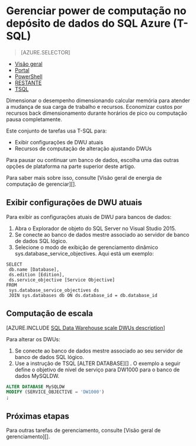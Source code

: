 <properties
   pageTitle="Gerenciar power de computação no Azure SQL dados depósito (REST) | Microsoft Azure"
   description="Tarefas de Transact-SQL (T-SQL) para desempenho de escala-out ajustando DWUs. Economizar custos dimensionando volta durante horários de pico."
   services="sql-data-warehouse"
   documentationCenter="NA"
   authors="barbkess"
   manager="barbkess"
   editor=""/>

<tags
   ms.service="sql-data-warehouse"
   ms.devlang="NA"
   ms.topic="article"
   ms.tgt_pltfrm="NA"
   ms.workload="data-services"
   ms.date="08/08/2016"
   ms.author="barbkess;sonyama"/>

# <a name="manage-compute-power-in-azure-sql-data-warehouse-t-sql"></a>Gerenciar power de computação no depósito de dados do SQL Azure (T-SQL)

> [AZURE.SELECTOR]
- [Visão geral](sql-data-warehouse-manage-compute-overview.md)
- [Portal](sql-data-warehouse-manage-compute-portal.md)
- [PowerShell](sql-data-warehouse-manage-compute-powershell.md)
- [RESTANTE](sql-data-warehouse-manage-compute-rest-api.md)
- [TSQL](sql-data-warehouse-manage-compute-tsql.md)


Dimensionar o desempenho dimensionando calcular memória para atender a mudança de sua carga de trabalho e recursos. Economizar custos por recursos back dimensionamento durante horários de pico ou computação pausa completamente. 

Este conjunto de tarefas usa T-SQL para:

- Exibir configurações de DWU atuais
- Recursos de computação de alteração ajustando DWUs

Para pausar ou continuar um banco de dados, escolha uma das outras opções de plataforma na parte superior deste artigo.

Para saber mais sobre isso, consulte [Visão geral de energia de computação de gerenciar][].

<a name="current-dwu-bk"></a>

## <a name="view-current-dwu-settings"></a>Exibir configurações de DWU atuais

Para exibir as configurações atuais de DWU para bancos de dados:

1. Abra o Explorador de objeto do SQL Server no Visual Studio 2015.
2. Se conecte ao banco de dados mestre associado ao servidor de banco de dados SQL lógico.
2. Selecione o modo de exibição de gerenciamento dinâmico sys.database_service_objectives. Aqui está um exemplo: 

```
SELECT
 db.name [Database],
 ds.edition [Edition],
 ds.service_objective [Service Objective]
FROM
 sys.database_service_objectives ds
 JOIN sys.databases db ON ds.database_id = db.database_id
```

<a name="scale-dwu-bk"></a>
<a name="scale-compute-bk"></a>

## <a name="scale-compute"></a>Computação de escala

[AZURE.INCLUDE [SQL Data Warehouse scale DWUs description](../../includes/sql-data-warehouse-scale-dwus-description.md)]

Para alterar os DWUs:


1. Se conecte ao banco de dados mestre associado ao seu servidor de banco de dados SQL lógico.
2. Use a instrução de TSQL [ALTER DATABASE][] . O exemplo a seguir define o objetivo de nível de serviço para DW1000 para o banco de dados MySQLDW. 

```Sql
ALTER DATABASE MySQLDW
MODIFY (SERVICE_OBJECTIVE = 'DW1000')
;
```

<a name="next-steps-bk"></a>

## <a name="next-steps"></a>Próximas etapas

Para outras tarefas de gerenciamento, consulte [Visão geral de gerenciamento][].

<!--Image references-->

<!--Article references-->
[Service capacity limits]: ./sql-data-warehouse-service-capacity-limits.md
[Visão geral do gerenciamento]: ./sql-data-warehouse-overview-manage.md
[Gerenciar a visão geral de energia de computação]: ./sql-data-warehouse-manage-compute-overview.md

<!--MSDN references-->

[ALTERAR BANCO DE DADOS]: https://msdn.microsoft.com/library/mt204042.aspx


<!--Other Web references-->

[Azure portal]: http://portal.azure.com/
